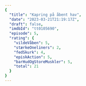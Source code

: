 ```yaml
---
{
  "title": "Kapring på åbent hav",
  "date": "2023-03-21T21:19:17Z",
  "draft": false,
  "imdbId": "tt0105690",
  "episode": 5,
  "rating": {
    "vildeVåben": 5,
    "stærkeOneliners": 2,
    "fedSkurk": 4,
    "episkAction": 5,
    "barHudOgStoreMuskler": 5,
    "total": 21
  }
}
---
```


